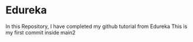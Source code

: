 # Edureka
In this Repository, I have completed my github tutorial from Edureka
This is my first commit inside main2
